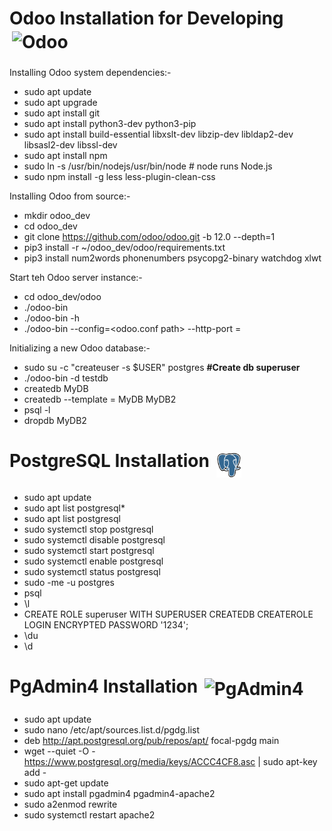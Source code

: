 # Odoo Installation for Developing <img src="https://mms.businesswire.com/media/20191217005513/en/763363/22/Odoo_LP-logo.jpg" alt="Odoo" height="40" style="vertical-align:top; margin:4px">

 Installing Odoo system dependencies:-
  - sudo apt update
  - sudo apt upgrade
  - sudo apt install git
  - sudo apt install python3-dev python3-pip
  - sudo apt install build-essential libxslt-dev libzip-dev libldap2-dev libsasl2-dev libssl-dev
  - sudo apt install npm
  - sudo ln -s /usr/bin/nodejs/usr/bin/node # node runs Node.js
  - sudo npm install -g less less-plugin-clean-css
 
 Installing Odoo from source:-
  - mkdir odoo_dev
  - cd odoo_dev
  - git clone https://github.com/odoo/odoo.git -b 12.0 --depth=1
  - pip3 install -r ~/odoo_dev/odoo/requirements.txt
  - pip3 install num2words phonenumbers psycopg2-binary watchdog xlwt
  
 Start teh Odoo server instance:-
  - cd odoo_dev/odoo
  - ./odoo-bin 
  - ./odoo-bin -h
  - ./odoo-bin --config=<odoo.conf path>  --http-port = <new port>
 
 Initializing a new Odoo database:-
  - sudo su -c "createuser -s $USER" postgres <b>#Create db superuser</b>
  - ./odoo-bin -d testdb
  - createdb MyDB
  - createdb --template = MyDB MyDB2
  - psql -l
  - dropdb MyDB2
  


# PostgreSQL Installation <img src="https://github.com/devicons/devicon/blob/master/icons/postgresql/postgresql-original.svg" alt="Postgresql" height="40" style="vertical-align:top; margin:4px">
  - sudo apt update
  - sudo apt list postgresql*
  - sudo apt list postgresql
  - sudo systemctl stop postgresql
  - sudo systemctl disable postgresql
  - sudo systemctl start postgresql
  - sudo systemctl enable postgresql
  - sudo systemctl status postgresql
  -  sudo -me -u postgres
  -  psql
  -  \l
  - CREATE ROLE superuser WITH SUPERUSER CREATEDB CREATEROLE LOGIN ENCRYPTED PASSWORD '1234';
  - \du
  - \d 
  
# PgAdmin4 Installation <img src="https://www.ktexperts.com/wp-content/uploads/2019/07/pgadmin4.png" alt="PgAdmin4" height="40" style="vertical-align:top; margin:4px">

  - sudo apt update 
  - sudo nano /etc/apt/sources.list.d/pgdg.list
  - deb http://apt.postgresql.org/pub/repos/apt/ focal-pgdg main
  - wget --quiet -O - https://www.postgresql.org/media/keys/ACCC4CF8.asc | sudo apt-key add -
  - sudo apt-get update
  - sudo apt install pgadmin4 pgadmin4-apache2
  - sudo a2enmod rewrite
  - sudo systemctl restart apache2
  
